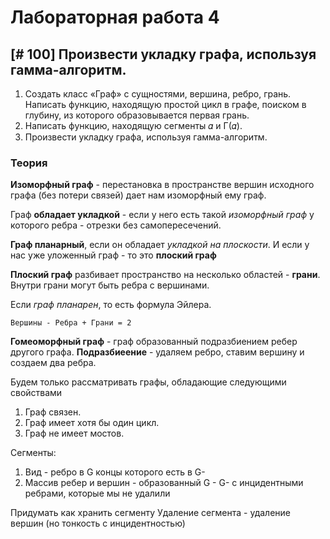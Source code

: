 # Лабораторная работа 4

## [# 100] Произвести укладку графа, используя гамма-алгоритм.

1. Создать класс «Граф» с сущностями, вершина, ребро, грань. 
Написать функцию, находящую простой цикл в графе, 
поиском в глубину, из которого образовывается первая грань.
2. Написать функцию, находящую сегменты 𝛼 и Γ(𝛼).
3. Произвести укладку графа, используя гамма-алгоритм.

### Теория

__Изоморфный граф__ - перестановка в пространстве вершин исходного
графа (без потери связей) дает нам изоморфный ему граф.

Граф __обладает укладкой__ - если у него есть такой _изоморфный граф_
у которого ребра - отрезки без самопересечений.

__Граф планарный__, если он обладает _укладкой на плоскости_. И
если у нас уже уложенный граф - то это __плоский граф__

__Плоский граф__ разбивает пространство на несколько 
областей - __грани__. Внутри грани могут быть ребра с вершинами.

Если _граф планарен_, то есть формула Эйлера.
```
Вершины - Ребра + Грани = 2
```
__Гомеоморфный граф__ - граф образованный подразбиением ребер 
другого графа. __Подразбиеение__ - удаляем ребро, ставим вершину
и создаем два ребра.

Будем только рассматривать графы, обладающие
следующими свойствами
1. Граф связен.
2. Граф имеет хотя бы один цикл.
3. Граф не имеет мостов.

Сегменты:
1. Вид - ребро в G концы которого есть в G-
2. Массив ребер и вершин - образованный G - G- с инцидентными ребрами, которые мы не удалили

Придумать как хранить сегменту
Удаление сегмента - удаление вершин (но тонкость с инцидентностью)